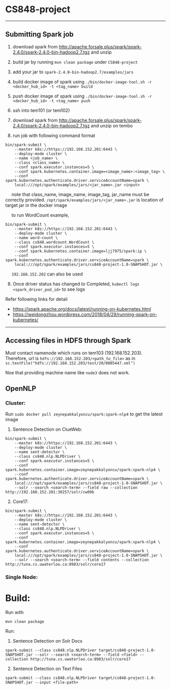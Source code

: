 # CS848-project

---

## Submitting Spark job

1) download spark from http://apache.forsale.plus/spark/spark-2.4.0/spark-2.4.0-bin-hadoop2.7.tgz and unzip

2) build jar by running `mvn clean package` under `CS848-project`

3) add your jar to `spark-2.4.0-bin-hadoop2.7/examples/jars`

4) build docker image of spark using `./bin/docker-image-tool.sh -r <docker_hub_id> -t <tag_name> build`

5) push docker image of spark using `./bin/docker-image-tool.sh -r <docker_hub_id> -t <tag_name> push`

6) ssh into tem101 (or tem102)

7) download spark from http://apache.forsale.plus/spark/spark-2.4.0/spark-2.4.0-bin-hadoop2.7.tgz and unzip on tembo

8) run job with following command format
```
bin/spark-submit \
    --master k8s://https://192.168.152.201:6443 \
    --deploy-mode cluster \
    --name <job_name> \
    --class <class_name> \
    --conf spark.executor.instances=5 \
    --conf spark.kubernetes.container.image=<image_name>:<image_tag> \
    --conf spark.kubernetes.authenticate.driver.serviceAccountName=spark \
    local:///opt/spark/examples/jars/<jar_name>.jar <input>
```
&nbsp;&nbsp;&nbsp;&nbsp; note that class_name, image_name, image_tag, jar_name must be correctly provided. `/opt/spark/examples/jars/<jar_name>.jar` is location of target jar in the docker image

&nbsp;&nbsp;&nbsp;&nbsp; to run WordCount example,
```
bin/spark-submit \
    --master k8s://https://192.168.152.201:6443 \
    --deploy-mode cluster \
    --name word-count \
    --class cs848.wordcount.WordCount \
    --conf spark.executor.instances=5 \
    --conf spark.kubernetes.container.image=ljj7975/spark:ip \
    --conf spark.kubernetes.authenticate.driver.serviceAccountName=spark \
    local:///opt/spark/examples/jars/cs848-project-1.0-SNAPSHOT.jar \
```

&nbsp;&nbsp;&nbsp;&nbsp; `192.168.152.202` can also be used

8) Once driver status has changed to Completed, `kubectl logs <spark_driver_pod_id>` to see logs


Refer following links for detail
- https://spark.apache.org/docs/latest/running-on-kubernetes.html
- https://weidongzhou.wordpress.com/2018/04/29/running-spark-on-kubernetes/

---

## Accessing files in HDFS through Spark

Must contact namenode which runs on tem103 (192.168.152.203).
Therefore, url is `hdfs://192.168.152.203/<path_to_file>` as in `sc.textFile("hdfs://192.168.152.203/test/20/0005447.xml")`

Noe that providing machine name like `node3` does not work.


## OpenNLP

### Cluster:

Run ```sudo docker pull zeynepakkalyoncu/spark:spark-nlp4``` to get the latest image

1. Sentence Detection on ClueWeb:

```
bin/spark-submit \
    --master k8s://https://192.168.152.201:6443 \
    --deploy-mode cluster \
    --name sent-detector \
    --class cs848.nlp.NLPDriver \
    --conf spark.executor.instances=5 \
    --conf spark.kubernetes.container.image=zeynepakkalyoncu/spark:spark-nlp4 \
    --conf spark.kubernetes.authenticate.driver.serviceAccountName=spark \
    local:///opt/spark/examples/jars/cs848-project-1.0-SNAPSHOT.jar \
    --solr --search <search-term> --field raw --collection http://192.168.152.201:30257/solr/cw09b
```

2. Core17:

```
bin/spark-submit \
    --master k8s://https://192.168.152.201:6443 \
    --deploy-mode cluster \
    --name sent-detector \
    --class cs848.nlp.NLPDriver \
    --conf spark.executor.instances=5 \
    --conf spark.kubernetes.container.image=zeynepakkalyoncu/spark:spark-nlp4 \
    --conf spark.kubernetes.authenticate.driver.serviceAccountName=spark \
    local:///opt/spark/examples/jars/cs848-project-1.0-SNAPSHOT.jar \
    --solr --search <search-term> --field contents --collection http://tuna.cs.uwaterloo.ca:8983/solr/core17
```

### Single Node:

Build: 
=======
Run with

```
mvn clean package
```

Run:

1) Sentence Detection on Solr Docs

```
spark-submit --class cs848.nlp.NLPDriver target/cs848-project-1.0-SNAPSHOT.jar --solr --search <search-term> --field <field> --collection http://tuna.cs.uwaterloo.ca:8983/solr/core17
```

2) Sentence Detection on Text Files

```
spark-submit --class cs848.nlp.NLPDriver target/cs848-project-1.0-SNAPSHOT.jar --input <file-path>
```
